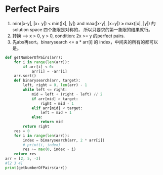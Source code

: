 # Perfect Pairs
1. min(|x-y|, |x+ y|) < min(|x|, |y|) and max(|x-y|, |x+y|) ≥ max(|x|, |y|) 的 solution space 四个象限是对称的，
所以只要求的第一象限的结果就行。
2. 转换 --> x > 0, y > 0, condition: 2x >= y 的perfect pairs.
3. 先abs再sort。binarysearch <= a * arr[i] 的 index，中间夹的所有的都可以是。

```python
def getNumberOfPairs(arr):
	for i in range(len(arr)):
		if arr[i] < 0:
			arr[i] = -arr[i]
	arr.sort()
	def binarysearch(arr, target):
		left, right = 0, len(arr) - 1
		while left <= right:
			mid = left + (right - left) // 2
			if arr[mid] > target:
				right = mid - 1
			elif arr[mid] < target:
				left = mid + 1
			else:
				return mid
		return right
	res = 0
	for i in range(len(arr)):
		index = binarysearch(arr, 2 * arr[i])
		# print(i, index)
		res += max(0, index - i)
	return res
arr = [2, 5, -3]
#[2 3 4]
print(getNumberOfPairs(arr))
```
